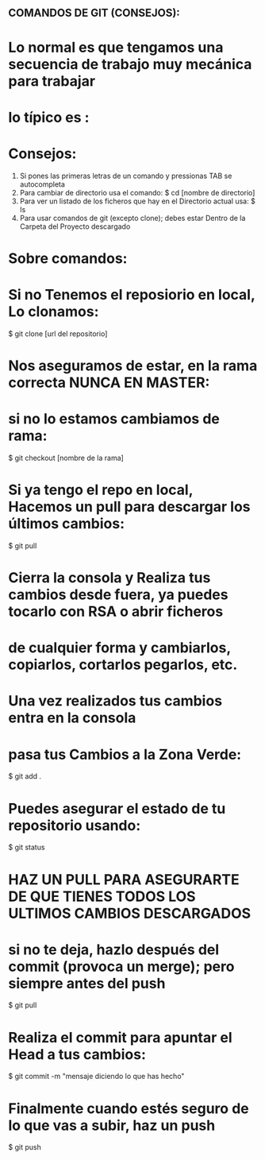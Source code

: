 ## COMANDOS DE GIT (CONSEJOS):

# Lo normal es que tengamos una secuencia de trabajo muy mecánica para trabajar
# lo típico es :

# Consejos:
  1) Si pones las primeras letras de un comando y pressionas TAB se autocompleta
  2) Para cambiar de directorio usa el comando: $ cd [nombre de directorio]
  3) Para ver un listado de los ficheros que hay en el Directorio actual usa: $ ls
  4) Para usar comandos de git (excepto clone); debes estar Dentro de la Carpeta del Proyecto descargado
  
# Sobre comandos:
# Si no Tenemos el reposiorio en local, Lo clonamos:
  $ git clone [url del repositorio]

# Nos aseguramos de estar, en la rama correcta NUNCA EN MASTER:
# si no lo estamos cambiamos de rama:
  $ git checkout [nombre de la rama]
  
# Si ya tengo el repo en local, Hacemos un pull para descargar los últimos cambios:
  $ git pull  
  
# Cierra la consola y Realiza tus cambios desde fuera, ya puedes tocarlo con RSA o abrir ficheros 
# de cualquier forma y cambiarlos, copiarlos, cortarlos pegarlos, etc.

# Una vez realizados tus cambios entra en la consola
# pasa tus Cambios a la Zona Verde:
  $ git add .

# Puedes asegurar el estado de tu repositorio usando:
  $ git status

# HAZ UN PULL PARA ASEGURARTE DE QUE TIENES TODOS LOS ULTIMOS CAMBIOS DESCARGADOS
# si no te deja, hazlo después del commit (provoca un merge); pero siempre antes del push
  $ git pull
  
# Realiza el commit para apuntar el Head a tus cambios:
  $ git commit -m "mensaje diciendo lo que has hecho"

# Finalmente cuando estés seguro de lo que vas a subir, haz un push
  $ git push

  
  
